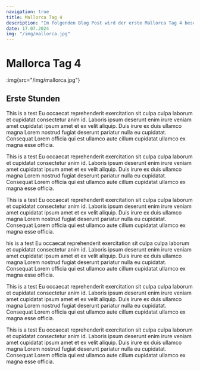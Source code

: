 ```yaml
---
navigation: true
title: Mallorca Tag 4
description: "Im folgenden Blog Post wird der erste Mallorca Tag 4 beschrieben"
date: 17.07.2024
img: "/img/mallorca.jpg"
---
```


# Mallorca Tag 4

:img{src="/img/mallorca.jpg"}

## Erste Stunden

This is a test Eu occaecat reprehenderit exercitation sit culpa culpa laborum et cupidatat consectetur anim id. Laboris ipsum deserunt enim irure veniam amet cupidatat ipsum amet et ex velit aliquip. Duis irure ex duis ullamco magna Lorem nostrud fugiat deserunt pariatur nulla eu cupidatat. Consequat Lorem officia qui est ullamco aute cillum cupidatat ullamco ex magna esse officia.

This is a test Eu occaecat reprehenderit exercitation sit culpa culpa laborum et cupidatat consectetur anim id. Laboris ipsum deserunt enim irure veniam amet cupidatat ipsum amet et ex velit aliquip. Duis irure ex duis ullamco magna Lorem nostrud fugiat deserunt pariatur nulla eu cupidatat. Consequat Lorem officia qui est ullamco aute cillum cupidatat ullamco ex magna esse officia.

This is a test Eu occaecat reprehenderit exercitation sit culpa culpa laborum et cupidatat consectetur anim id. Laboris ipsum deserunt enim irure veniam amet cupidatat ipsum amet et ex velit aliquip. Duis irure ex duis ullamco magna Lorem nostrud fugiat deserunt pariatur nulla eu cupidatat. Consequat Lorem officia qui est ullamco aute cillum cupidatat ullamco ex magna esse officia.

his is a test Eu occaecat reprehenderit exercitation sit culpa culpa laborum et cupidatat consectetur anim id. Laboris ipsum deserunt enim irure veniam amet cupidatat ipsum amet et ex velit aliquip. Duis irure ex duis ullamco magna Lorem nostrud fugiat deserunt pariatur nulla eu cupidatat. Consequat Lorem officia qui est ullamco aute cillum cupidatat ullamco ex magna esse officia.

This is a test Eu occaecat reprehenderit exercitation sit culpa culpa laborum et cupidatat consectetur anim id. Laboris ipsum deserunt enim irure veniam amet cupidatat ipsum amet et ex velit aliquip. Duis irure ex duis ullamco magna Lorem nostrud fugiat deserunt pariatur nulla eu cupidatat. Consequat Lorem officia qui est ullamco aute cillum cupidatat ullamco ex magna esse officia.

This is a test Eu occaecat reprehenderit exercitation sit culpa culpa laborum et cupidatat consectetur anim id. Laboris ipsum deserunt enim irure veniam amet cupidatat ipsum amet et ex velit aliquip. Duis irure ex duis ullamco magna Lorem nostrud fugiat deserunt pariatur nulla eu cupidatat. Consequat Lorem officia qui est ullamco aute cillum cupidatat ullamco ex magna esse officia.